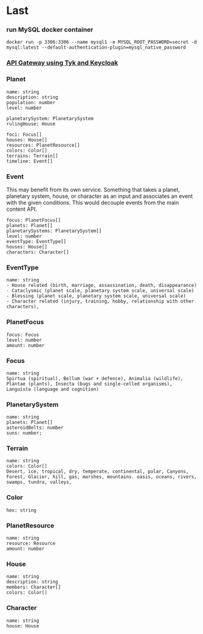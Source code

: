 # Last

### run MySQL docker container
```
docker run -p 3306:3306 --name mysql1 -e MYSQL_ROOT_PASSWORD=secret -d mysql:latest --default-authentication-plugin=mysql_native_password
```

### [API Gateway using Tyk and Keycloak](https://tyk.io/docs/tyk-developer-portal/keycloak-dcr/)

### Planet
```
name: string
description: string
population: number
level: number

planetarySystem: PlanetarySystem
rulingHouse: House

foci: Focus[]
houses: House[]
resources: PlanetResource[]
colors: Color[]
terrains: Terrain[]
timeline: Event[]
```

### Event
This may benefit from its own service. Something that takes a planet, planetary system, house, or character as an input and associates an event  with the given conditions. This would decouple events from the main content API.
```
focus: PlanetFocus[]
planets: Planet[]
planetarySystems: PlanetarySystem[]
level: number
eventType: EventType[]
houses: House[]
characters: Character[]
```

### EventType
```
name: string
- House related (birth, marriage, assassination, death, disappearance)
- Cataclysmic (planet scale, planetary system scale, universal scale)
- Blessing (planet scale, planetary system scale, universal scale)
- Character related (injury, training, hobby, relationship with other characters),
```

### PlanetFocus
```
focus: Focus
level: number
amount: number
```

### Focus
```
name: string
Spirtua (spiritual), Bellum (war + defence), Animalia (wildlife), Plantae (plants), Insecta (bugs and single-celled organisms), Languista (language and cognition)
```

### PlanetarySystem
```
name: string
planets: Planet[]
asteroidBelts: number
suns: number;
```

### Terrain
```
name: string
colors: Color[]
Desert, ice, tropical, dry, temperate, continental, polar, Canyons, Forest, Glacier, hill, gas, marshes, mountains. oasis, oceans, rivers, swamps, tundra, valleys,
```

### Color
```
hex: string
```

### PlanetResource
```
name: string
resource: Resource
amount: number
```

### House
```
name: string
description: string
members: Character[]
colors: Color[]
```

### Character
```
name: string
house: House
```

